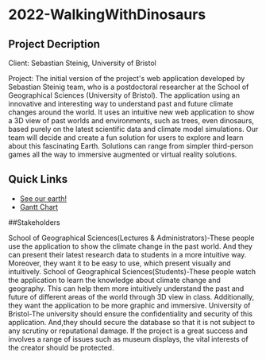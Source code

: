 ﻿# 2022-WalkingWithDinosaurs
## Project Decription

Client: Sebastian Steinig, University of Bristol

Project: The initial version of the project's web application developed by Sebastian Steinig team, who is a postdoctoral researcher at the School of Geographical Sciences (University of Bristol). The application using an innovative and interesting way to understand past and future climate changes around the world. It uses an intuitive new web application to show a 3D view of past worlds and environments, such as trees, even dinosaurs, based purely on the latest scientific data and climate model simulations. Our team will decide and create a fun solution for users to explore and learn about this fascinating Earth. Solutions can range from simpler third-person games all the way to immersive augmented or virtual reality solutions.

## Quick Links

* [See our earth!](https://climatearchive.org)
* <a href="https://uob-my.sharepoint.com/:x:/g/personal/kl19661_bristol_ac_uk/EZDsRUPHkDhGjEEnc4nKxrkB0ju_A4ZkYsIewN9azT-Y3A?e=ArtGqY">Gantt Chart</a>

##Stakeholders

School of Geographical Sciences(Lectures & Administrators)-These people use the application to show the climate change in the past world. And they can present their latest research data to students in a more intuitive way. Moreover, they want it to be easy to use, which present visually and intuitively.
School of Geographical Sciences(Students)-These people watch the application to learn the knowledge about climate change and geography. This can help them more intuitively understand the past and future of different areas of the world through 3D view in class. Additionally, they want the application to be more graphic and immersive.
University of Bristol-The university should ensure the confidentiality and security of this application. And,they should secure the database so that it is not subject to any scrutiny or reputational damage. If the project is a great success and involves a range of issues such as museum displays, the vital interests of the creator should be protected.
